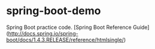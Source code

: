 # spring-boot-demo
Spring Boot practice code. [Spring Boot Reference Guide] (http://docs.spring.io/spring-boot/docs/1.4.3.RELEASE/reference/htmlsingle/)
